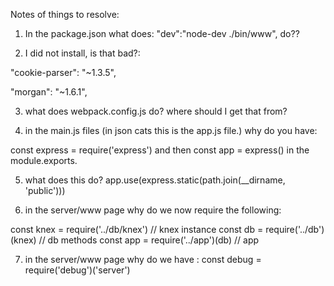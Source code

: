 Notes of things to resolve:

1) In the package.json what does:  "dev":"node-dev ./bin/www", do??

2) I did not install, is that bad?:

"cookie-parser": "~1.3.5",

"morgan": "~1.6.1",

3) what does webpack.config.js do? where should I get that from?

4) in the main.js files (in json cats this is the app.js file.)
why do you have:

const express = require('express') and then
const app = express() in the module.exports.

5) what does this do? app.use(express.static(path.join(__dirname, 'public')))

6) in the server/www page why do we now require the following:

const knex = require('../db/knex') // knex instance
const db = require('../db')(knex) // db methods
const app = require('../app')(db) // app

7) in the server/www page why do we have :
const debug = require('debug')('server')
